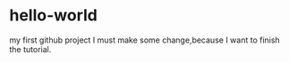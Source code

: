 # hello-world
my first github project
I must make some change,because I want to finish the tutorial.
